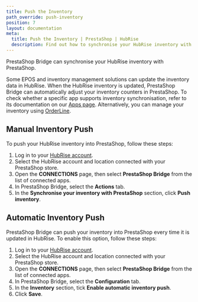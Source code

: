 ```yaml
---
title: Push the Inventory
path_override: push-inventory
position: 7
layout: documentation
meta:
  title: Push the Inventory | PrestaShop | HubRise
  description: Find out how to synchronise your HubRise inventory with PrestaShop and automatically hide out-of-stock products from your website.
---
```


PrestaShop Bridge can synchronise your HubRise inventory with PrestaShop.

Some EPOS and inventory management solutions can update the inventory data in HubRise. When the HubRise inventory is updated, PrestaShop Bridge can automatically adjust your inventory counters in PrestaShop. To check whether a specific app supports inventory synchronisation, refer to its documentation on our [Apps page](/apps). Alternatively, you can manage your inventory using [OrderLine](/apps/orderline/overview).

## Manual Inventory Push

To push your HubRise inventory into PrestaShop, follow these steps:

1. Log in to your [HubRise account](https://manager.hubrise.com).
1. Select the HubRise account and location connected with your PrestaShop store.
1. Open the **CONNECTIONS** page, then select **PrestaShop Bridge** from the list of connected apps.
1. In PrestaShop Bridge, select the **Actions** tab.
1. In the **Synchronise your inventory with PrestaShop** section, click **Push inventory**.

## Automatic Inventory Push

PrestaShop Bridge can push your inventory into PrestaShop every time it is updated in HubRise. To enable this option, follow these steps:

1. Log in to your [HubRise account](https://manager.hubrise.com).
1. Select the HubRise account and location connected with your PrestaShop store.
1. Open the **CONNECTIONS** page, then select **PrestaShop Bridge** from the list of connected apps.
1. In PrestaShop Bridge, select the **Configuration** tab.
1. In the **Inventory** section, tick **Enable automatic inventory push**.
1. Click **Save**.
